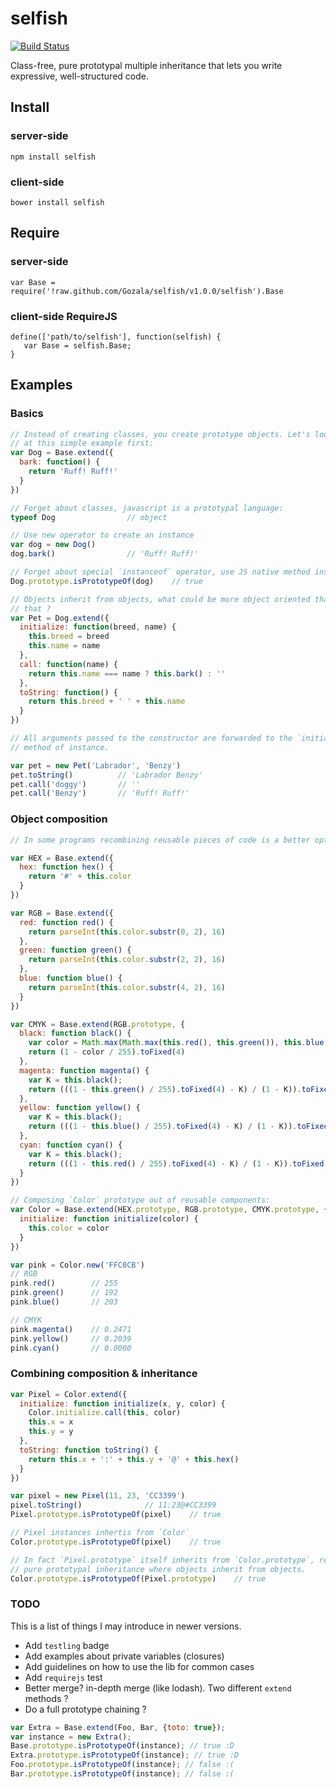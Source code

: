 # selfish #

[![Build Status](https://secure.travis-ci.org/Gozala/selfish.png)](http://travis-ci.org/Gozala/selfish)

Class-free, pure prototypal multiple inheritance that lets you write expressive,
well-structured code.

## Install ##

### server-side ###

    npm install selfish

### client-side ###

    bower install selfish


## Require ##

### server-side ###

    var Base = require('!raw.github.com/Gozala/selfish/v1.0.0/selfish').Base

### client-side RequireJS ###

    define(['path/to/selfish'], function(selfish) {
       var Base = selfish.Base;
    }

## Examples ##

### Basics ###

```js
// Instead of creating classes, you create prototype objects. Let's look
// at this simple example first:
var Dog = Base.extend({
  bark: function() {
    return 'Ruff! Ruff!'
  }
})

// Forget about classes, javascript is a prototypal language:
typeof Dog                // object

// Use new operator to create an instance
var dog = new Dog()
dog.bark()                // 'Ruff! Ruff!'

// Forget about special `instanceof` operator, use JS native method instead:
Dog.prototype.isPrototypeOf(dog)    // true

// Objects inherit from objects, what could be more object oriented than
// that ?
var Pet = Dog.extend({
  initialize: function(breed, name) {
    this.breed = breed
    this.name = name
  },
  call: function(name) {
    return this.name === name ? this.bark() : ''
  },
  toString: function() {
    return this.breed + ' ' + this.name
  }
})

// All arguments passed to the constructor are forwarded to the `initialize`
// method of instance.

var pet = new Pet('Labrador', 'Benzy')
pet.toString()          // 'Labrador Benzy'
pet.call('doggy')       // ''
pet.call('Benzy')       // 'Ruff! Ruff!'
```


### Object composition ###

```js
// In some programs recombining reusable pieces of code is a better option:

var HEX = Base.extend({
  hex: function hex() {
    return '#' + this.color
  }
})

var RGB = Base.extend({
  red: function red() {
    return parseInt(this.color.substr(0, 2), 16)
  },
  green: function green() {
    return parseInt(this.color.substr(2, 2), 16)
  },
  blue: function blue() {
    return parseInt(this.color.substr(4, 2), 16)
  }
})

var CMYK = Base.extend(RGB.prototype, {
  black: function black() {
    var color = Math.max(Math.max(this.red(), this.green()), this.blue())
    return (1 - color / 255).toFixed(4)
  },
  magenta: function magenta() {
    var K = this.black();
    return (((1 - this.green() / 255).toFixed(4) - K) / (1 - K)).toFixed(4)
  },
  yellow: function yellow() {
    var K = this.black();
    return (((1 - this.blue() / 255).toFixed(4) - K) / (1 - K)).toFixed(4)
  },
  cyan: function cyan() {
    var K = this.black();
    return (((1 - this.red() / 255).toFixed(4) - K) / (1 - K)).toFixed(4)
  }
})

// Composing `Color` prototype out of reusable components:
var Color = Base.extend(HEX.prototype, RGB.prototype, CMYK.prototype, {
  initialize: function initialize(color) {
    this.color = color
  }
})

var pink = Color.new('FFC0CB')
// RGB
pink.red()        // 255
pink.green()      // 192
pink.blue()       // 203

// CMYK
pink.magenta()    // 0.2471
pink.yellow()     // 0.2039
pink.cyan()       // 0.0000
```

### Combining composition & inheritance ###

```js
var Pixel = Color.extend({
  initialize: function initialize(x, y, color) {
    Color.initialize.call(this, color)
    this.x = x
    this.y = y
  },
  toString: function toString() {
    return this.x + ':' + this.y + '@' + this.hex()
  }
})

var pixel = new Pixel(11, 23, 'CC3399')
pixel.toString()              // 11:23@#CC3399
Pixel.prototype.isPrototypeOf(pixel)    // true

// Pixel instances inhertis from `Color`
Color.prototype.isPrototypeOf(pixel)    // true

// In fact `Pixel.prototype` itself inherits from `Color.prototype`, remember just simple and
// pure prototypal inheritance where objects inherit from objects.
Color.prototype.isPrototypeOf(Pixel.prototype)    // true
```

### TODO ###

This is a list of things I may introduce in newer versions.

* Add `testling` badge
* Add examples about private variables (closures)
* Add guidelines on how to use the lib for common cases
* Add `requirejs` test
* Better merge? in-depth merge (like lodash). Two different `extend` methods ?
* Do a full prototype chaining ?
```js
var Extra = Base.extend(Foo, Bar, {toto: true});
var instance = new Extra();
Base.prototype.isPrototypeOf(instance); // true :D
Extra.prototype.isPrototypeOf(instance); // true :D
Foo.prototype.isPrototypeOf(instance); // false :(
Bar.prototype.isPrototypeOf(instance); // false :(
```
